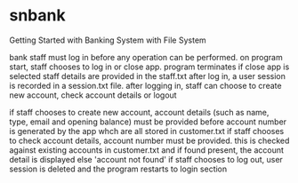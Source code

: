 # snbank
Getting Started with Banking System with File System

bank staff must log in before any operation can be performed.
on program start, staff chooses to log in or close app.
program terminates if close app is selected
staff details are provided in the staff.txt
after log in, a user session is recorded in a session.txt file.
after logging in, staff can choose to create new account, check account details or logout

if staff chooses to create new account, account details (such as name, type, email and opening balance) must be provided before account number is generated by the app whch are all stored in customer.txt
if staff chooses to check account details, account number must be provided. this is checked against existing accounts in customer.txt and if found present, the account detail is displayed else 'account not found'
if staff chooses to log out, user session is deleted and the program restarts to login section 
